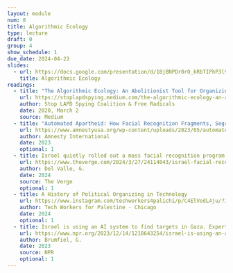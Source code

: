 ```yaml
---
layout: module
num: 8
title: Algorithmic Ecology
type: lecture
draft: 0
group: 4
show_schedule: 1
due_date: 2024-04-23
slides:
  - url: https://docs.google.com/presentation/d/18jBNPDr0rO_kRbTIPhP3l9Efmsw8RcfvoXl9uvbtQAw/edit?usp=sharing
    title: Algorithmic Ecology
readings:
  - title: "The Algorithmic Ecology: An Abolitionist Tool for Organizing Against Algorithms"
    url: https://stoplapdspying.medium.com/the-algorithmic-ecology-an-abolitionist-tool-for-organizing-against-algorithms-14fcbd0e64d0
    author: Stop LAPD Spying Coalition & Free Radicals 
    date: 2020, March 2
    source: Medium
  - title: "Automated Apartheid: How Facial Recognition Fragments, Segregates and Controls Palestinians in the Opt"
    url: https://www.amnestyusa.org/wp-content/uploads/2023/05/automated_apartheid_online_AmnestyUSA.pdf
    author: Amnesty International
    date: 2023
    optional: 1
  - title: Israel quietly rolled out a mass facial recognition program in the Gaza Strip
    url: https://www.theverge.com/2024/3/27/24114043/israel-facial-recognition-gaza-strip-corsight
    author: Del Valle, G.
    date: 2024
    source: The Verge
    optional: 1
  - title: A History of Political Organizing in Technology
    url: https://www.instagram.com/techworkers4palichi/p/C4ElVodL4ju/?img_index=1
    author: Tech Workers for Palestine - Chicago
    date: 2024
    optional: 1
  - title: Israel is using an AI system to find targets in Gaza. Experts say it's just the start
    url: https://www.npr.org/2023/12/14/1218643254/israel-is-using-an-ai-system-to-find-targets-in-gaza-experts-say-its-just-the-st
    author: Brumfiel, G.
    date: 2023
    source: NPR
    optional: 1
---
```

